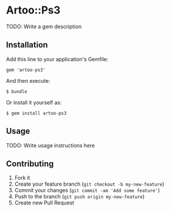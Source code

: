 # Artoo::Ps3

TODO: Write a gem description

## Installation

Add this line to your application's Gemfile:

    gem 'artoo-ps3'

And then execute:

    $ bundle

Or install it yourself as:

    $ gem install artoo-ps3

## Usage

TODO: Write usage instructions here

## Contributing

1. Fork it
2. Create your feature branch (`git checkout -b my-new-feature`)
3. Commit your changes (`git commit -am 'Add some feature'`)
4. Push to the branch (`git push origin my-new-feature`)
5. Create new Pull Request
